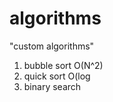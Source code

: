 # algorithms
"custom algorithms"
1) bubble sort O(N^2) 
2) quick sort O(log     
3) binary search            
     
         
     
   
   
   
  
 
  
